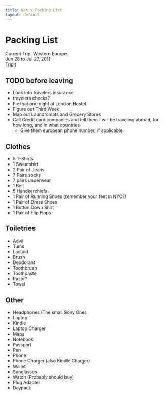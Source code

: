 ```yaml
---
title: Nat's Packing List
layout: default
---
```


# Packing List

Current Trip: Western Europe  
Jun 28 to Jul 27, 2011  
[TripIt](http://www.tripit.com/trip/public/id/165B1661343E)

## TODO before leaving
 
 * Look into travelers insurance
 * travelers checks?
 * Fix that one night at London Hostel
 * Figure out Third Week
 * Map out Laundromats and Grocery Stores
 * Call Credit card companies and tell them I will be traveling abroad, 
   for how long, and in what countries
   * Give them european phone number, if applicable.

## Clothes

 * 5 T-Shirts
 * 1 Sweatshirt
 * 2 Pair of Jeans
 * 7 Pairs socks
 * 7 pairs underwear
 * 1 Belt
 * 5 Handkerchiefs
 * 1 Pair of Running Shoes (remember your feet in NYC?)
 * 1 Pair of Dress Shoes
 * 1 Button Down Shirt
 * 1 Pair of Flip Flops

## Toiletries

 * Advil
 * Tums
 * Lactaid
 * Brush
 * Deodorant
 * Toothbrush
 * Toothpaste
 * Razor?
 * Towel

## Other

 * Headphones (The small Sony Ones
 * Laptop
 * Kindle
 * Laptop Charger
 * Maps
 * Notebook
 * Passport
 * Pen
 * Phone
 * Phone Charger (also Kindle Charger)
 * Wallet
 * Sunglasses
 * Watch (Probably should buy)
 * Plug Adapter
 * Daypack

